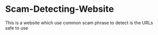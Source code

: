# Scam-Detecting-Website
This is a website which use common scam phrase to detect is the URLs safe to use

